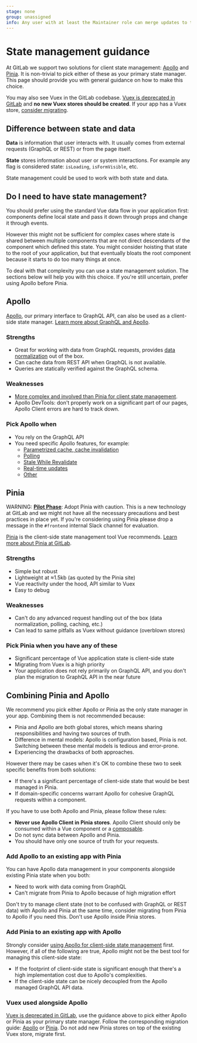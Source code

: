 ```yaml
---
stage: none
group: unassigned
info: Any user with at least the Maintainer role can merge updates to this content. For details, see https://docs.gitlab.com/ee/development/development_processes.html#development-guidelines-review.
---
```


# State management guidance

At GitLab we support two solutions for client state management: [Apollo](https://www.apollographql.com/) and [Pinia](https://pinia.vuejs.org/).
It is non-trivial to pick either of these as your primary state manager.
This page should provide you with general guidance on how to make this choice.

You may also see Vuex in the GitLab codebase. [Vuex is deprecated in GitLab](vuex.md#deprecated) and **no new Vuex stores should be created**.
If your app has a Vuex store, [consider migrating](migrating_from_vuex.md).

## Difference between state and data

**Data** is information that user interacts with.
It usually comes from external requests (GraphQL or REST) or from the page itself.

**State** stores information about user or system interactions.
For example any flag is considered state: `isLoading`, `isFormVisible`, etc.

State management could be used to work with both state and data.

## Do I need to have state management?

You should prefer using the standard Vue data flow in your application first:
components define local state and pass it down through props and change it through events.

However this might not be sufficient for complex cases where state is shared between multiple components
that are not direct descendants of the component which defined this state.
You might consider hoisting that state to the root of your application, but that eventually
bloats the root component because it starts to do too many things at once.

To deal with that complexity you can use a state management solution.
The sections below will help you with this choice.
If you're still uncertain, prefer using Apollo before Pinia.

## Apollo

[Apollo](https://www.apollographql.com/), our primary interface to GraphQL API, can also be used as a client-side state manager.
[Learn more about GraphQL and Apollo](graphql.md).

### Strengths

- Great for working with data from GraphQL requests,
  provides [data normalization](https://www.apollographql.com/docs/react/caching/overview#data-normalization) out of the box.
- Can cache data from REST API when GraphQL is not available.
- Queries are statically verified against the GraphQL schema.

### Weaknesses

- [More complex and involved than Pinia for client state management](https://www.apollographql.com/docs/react/local-state/managing-state-with-field-policies).
- Apollo DevTools: don't properly work on a significant part of our pages, Apollo Client errors are hard to track down.

### Pick Apollo when

- You rely on the GraphQL API
- You need specific Apollo features, for example:
  - [Parametrized cache, cache invalidation](graphql.md#immutability-and-cache-updates)
  - [Polling](graphql.md#polling-and-performance)
  - [Stale While Revalidate](https://www.apollographql.com/docs/react/caching/advanced-topics#persisting-the-cache)
  - [Real-time updates](graphql.md#subscriptions)
  - [Other](https://www.apollographql.com/docs/react/)

## Pinia

WARNING:
**[Pilot Phase](https://gitlab.com/gitlab-org/gitlab/-/issues/479279)**: Adopt Pinia with caution.
This is a new technology at GitLab and we might not have all the necessary precautions and best practices in place yet.
If you're considering using Pinia please drop a message in the `#frontend` internal Slack channel for evaluation.

[Pinia](https://pinia.vuejs.org/) is the client-side state management tool Vue recommends.
[Learn more about Pinia at GitLab](pinia.md).

### Strengths

- Simple but robust
- Lightweight at ≈1.5kb (as quoted by the Pinia site)
- Vue reactivity under the hood, API similar to Vuex
- Easy to debug

### Weaknesses

- Can't do any advanced request handling out of the box (data normalization, polling, caching, etc.)
- Can lead to same pitfalls as Vuex without guidance (overblown stores)

### Pick Pinia when you have any of these

- Significant percentage of Vue application state is client-side state
- Migrating from Vuex is a high priority
- Your application does not rely primarily on GraphQL API, and you don't plan the migration to GraphQL API in the near future

## Combining Pinia and Apollo

We recommend you pick either Apollo or Pinia as the only state manager in your app.
Combining them is not recommended because:

- Pinia and Apollo are both global stores, which means sharing responsibilities and having two sources of truth.
- Difference in mental models: Apollo is configuration based, Pinia is not. Switching between these mental models is tedious and error-prone.
- Experiencing the drawbacks of both approaches.

However there may be cases when it's OK to combine these two to seek specific benefits from both solutions:

- If there's a significant percentage of client-side state that would be best managed in Pinia.
- If domain-specific concerns warrant Apollo for cohesive GraphQL requests within a component.

If you have to use both Apollo and Pinia, please follow these rules:

- **Never use Apollo Client in Pinia stores**. Apollo Client should only be consumed within a Vue component or a [composable](vue.md#composables).
- Do not sync data between Apollo and Pinia.
- You should have only one source of truth for your requests.

### Add Apollo to an existing app with Pinia

You can have Apollo data management in your components alongside existing Pinia state when you both:

- Need to work with data coming from GraphQL
- Can't migrate from Pinia to Apollo because of high migration effort

Don't try to manage client state (not to be confused with GraphQL or REST data) with Apollo and Pinia at the same time,
consider migrating from Pinia to Apollo if you need this.
Don't use Apollo inside Pinia stores.

### Add Pinia to an existing app with Apollo

Strongly consider [using Apollo for client-side state management](graphql.md#local-state-with-apollo) first. However, if all of the
following are true, Apollo might not be the best tool for managing this client-side state:

- If the footprint of client-side state is significant enough that there's a high implementation cost due to Apollo's complexities.
- If the client-side state can be nicely decoupled from the Apollo managed GraphQL API data.

### Vuex used alongside Apollo

[Vuex is deprecated in GitLab](vuex.md#deprecated), use the guidance above to pick either Apollo or Pinia as your primary state manager.
Follow the corresponding migration guide: [Apollo](migrating_from_vuex.md) or [Pinia](pinia.md#migrating-from-vuex).
Do not add new Pinia stores on top of the existing Vuex store, migrate first.
